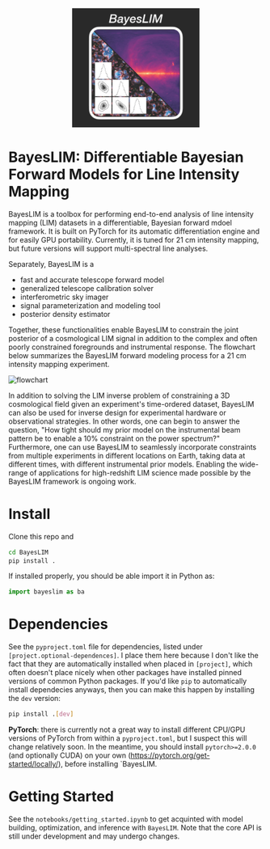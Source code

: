 <p align="center">
<img src="docs/source/_static/img/icon_dark.jpg" width=50% height=50%>
</p>

# BayesLIM: Differentiable Bayesian Forward Models for Line Intensity Mapping

BayesLIM is a toolbox for performing end-to-end analysis of line intensity mapping (LIM) datasets in a differentiable, Bayesian forward mdoel framework.
It is built on PyTorch for its automatic differentiation engine and for easily GPU portability.
Currently, it is tuned for 21 cm intensity mapping, but future versions will support multi-spectral line analyses.

Separately, BayesLIM is a 

* fast and accurate telescope forward model
* generalized telescope calibration solver
* interferometric sky imager
* signal parameterization and modeling tool
* posterior density estimator

Together, these functionalities enable BayesLIM to constrain the joint posterior of a cosmological LIM signal in addition to the complex and often poorly constrained foregrounds and instrumental response.
The flowchart below summarizes the BayesLIM forward modeling process for a 21 cm intensity mapping experiment.

![flowchart](https://github.com/nkern/bayescal/blob/main/docs/source/_static/img/flowchart.png)

In addition to solving the LIM inverse problem of constraining a 3D cosmological field given an experiment's time-ordered dataset, BayesLIM can also be used for inverse design for experimental hardware or observational strategies.
In other words, one can begin to answer the question, "How tight should my prior model on the instrumental beam pattern be to enable a 10\% constraint on the power spectrum?"
Furthermore, one can use BayesLIM to seamlessly incorporate constraints from multiple experiments in different locations on Earth, taking data at different times, with different instrumental prior models.
Enabling the wide-range of applications for high-redshift LIM science made possible by the BayesLIM framework is ongoing work.

# Install

Clone this repo and

```bash
cd BayesLIM
pip install .
```

If installed properly, you should be able import it in Python as:
```python
import bayeslim as ba
```

# Dependencies
See the `pyproject.toml` file for dependencies, listed under `[project.optional-dependences]`.
I place them here because I don't like the fact that they are automatically installed when placed in
`[project]`, which often doesn't place nicely when other packages have installed pinned
versions of common Python packages.
If you'd like `pip` to automatically install dependecies anyways, then you can make this happen by installing the `dev` version:
```bash
pip install .[dev]
```

**PyTorch**: there is currently not a great way to install different CPU/GPU versions of PyTorch from within a `pyproject.toml`, but I suspect this will change relatively soon. In the meantime, you should install `pytorch>=2.0.0` (and optionally CUDA) on your own (<https://pytorch.org/get-started/locally/>), before installing `BayesLIM.

# Getting Started
See the `notebooks/getting_started.ipynb` to get acquinted with model building, optimization, and inference with `BayesLIM`.
Note that the core API is still under development and may undergo changes.

